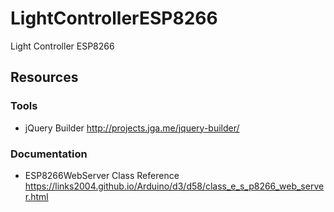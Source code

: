 # LightControllerESP8266
Light Controller ESP8266

## Resources

### Tools
* jQuery Builder http://projects.jga.me/jquery-builder/

### Documentation

* ESP8266WebServer Class Reference https://links2004.github.io/Arduino/d3/d58/class_e_s_p8266_web_server.html
